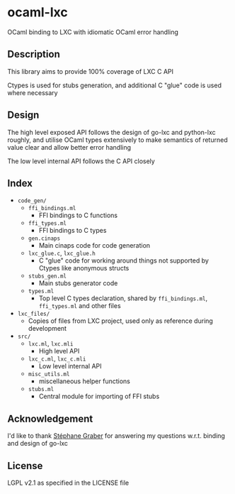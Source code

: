 # ocaml-lxc
OCaml binding to LXC with idiomatic OCaml error handling

## Description
This library aims to provide 100% coverage of LXC C API

Ctypes is used for stubs generation, and additional C "glue" code is used where necessary

## Design
The high level exposed API follows the design of go-lxc and python-lxc roughly,
and utilise OCaml types extensively to make semantics of returned value clear and
allow better error handling

The low level internal API follows the C API closely

## Index
- `code_gen/`
    - `ffi_bindings.ml`
        - FFI bindings to C functions
    - `ffi_types.ml`
        - FFI bindings to C types
    - `gen.cinaps`
        - Main cinaps code for code generation
    - `lxc_glue.c`, `lxc_glue.h`
        - C "glue" code for working around things not supported by Ctypes like anonymous structs
    - `stubs_gen.ml`
        - Main stubs generator code
    - `types.ml`
        - Top level C types declaration, shared by `ffi_bindings.ml`, `ffi_types.ml` and other files
- `lxc_files/`
    - Copies of files from LXC project, used only as reference during development
- `src/`
    - `lxc.ml`, `lxc.mli`
        - High level API
    - `lxc_c.ml`, `lxc_c.mli`
        - Low level internal API
    - `misc_utils.ml`
        - miscellaneous helper functions
    - `stubs.ml`
        - Central module for importing of FFI stubs

## Acknowledgement
I'd like to thank [Stéphane Graber](https://github.com/stgraber) for answering my questions w.r.t. binding and design of go-lxc

## License
LGPL v2.1 as specified in the LICENSE file
